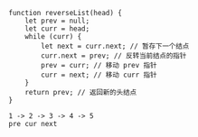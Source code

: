 ```
function reverseList(head) {
	let prev = null;
	let curr = head;
	while (curr) {
		let next = curr.next; // 暂存下一个结点
		curr.next = prev; // 反转当前结点的指针
		prev = curr; // 移动 prev 指针
		curr = next; // 移动 curr 指针
	}
	return prev; // 返回新的头结点
}
```


    1 -> 2 -> 3 -> 4 -> 5
	pre cur next

